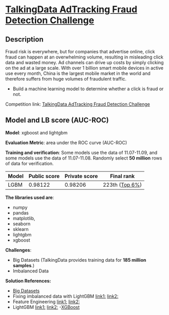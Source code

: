 # [TalkingData AdTracking Fraud Detection Challenge](https://www.kaggle.com/c/talkingdata-adtracking-fraud-detection)


## Description
Fraud risk is everywhere, but for companies that advertise online, click fraud can happen at an overwhelming volume, resulting in misleading click data and wasted money. Ad channels can drive up costs by simply clicking on the ad at a large scale. With over 1 billion smart mobile devices in active use every month, China is the largest mobile market in the world and therefore suffers from huge volumes of fraudulent traffic. 

- Build a machine learning model to determine whether a click is fraud or not.


Competition link: [TalkingData AdTracking Fraud Detection Challenge](https://www.kaggle.com/c/talkingdata-adtracking-fraud-detection)

## Model and LB score (AUC-ROC)
**Model**: xgboost and lightgbm

**Evaluation Metric**: area under the ROC curve (AUC-ROC)

**Training and verification**: Some models use the data of 11.07-11.09, and some models use the data of 11.07-11.08. Randomly select **50 million** rows of data for verification.

|Model|Public score|Private score|Final rank| 
|---|---|---|---|
| LGBM |0.98122|0.98206| 223th ([Top 6%](https://www.kaggle.com/shielaj/competitions))|

**The libraries used are**:  
- numpy
- pandas
- matplotlib, 
- seaborn
- sklearn
- lightgbm
- xgboost

**Challenges**:
- Big Datasets (TalkingData provides training data for **185 million samples**.)
- Imbalanced Data

**Solution References:**
- [Big Datasets](https://www.kaggle.com/yuliagm/how-to-work-with-big-datasets-on-16g-ram-dask)
- Fixing imbalanced data with LightGBM
  [link1:](https://www.kaggle.com/pranav84/lightgbm-fixing-unbalanced-data-lb-0-9680)
  [link2:](https://www.kaggle.com/alexanderkireev/experiments-with-imbalance-nn-arch-9728)
- Feature Engineering
  [link1:](https://www.kaggle.com/nanomathias/feature-engineering-importance-testing)
  [link2:](https://www.kaggle.com/c/talkingdata-adtracking-fraud-detection/discussion/53634#latest-578234)
- LightGBM
  [link1:](https://www.kaggle.com/aharless/kaggle-runnable-version-of-baris-kanber-s-lightgbm)
  [link2:](https://www.kaggle.com/asraful70/talkingdata-added-new-features-in-lightgbm)
-[XGBoost](https://www.kaggle.com/joaopmpeinado/talkingdata-xgboost-lb-0-966)
